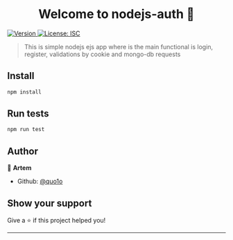 <h1 align="center">Welcome to nodejs-auth 👋</h1>
<p>
  <a href="https://www.npmjs.com/package/nodejs-auth" target="_blank">
    <img alt="Version" src="https://img.shields.io/npm/v/nodejs-auth.svg">
  </a>
  <a href="#" target="_blank">
    <img alt="License: ISC" src="https://img.shields.io/badge/License-ISC-yellow.svg" />
  </a>
</p>

> This is simple nodejs ejs app where is the main functional is login, register, validations by cookie and mongo-db requests

## Install

```sh
npm install
```

## Run tests

```sh
npm run test
```

## Author

👤 **Artem**

- Github: [@quo1o](https://github.com/quo1o)

## Show your support

Give a ⭐️ if this project helped you!

---
